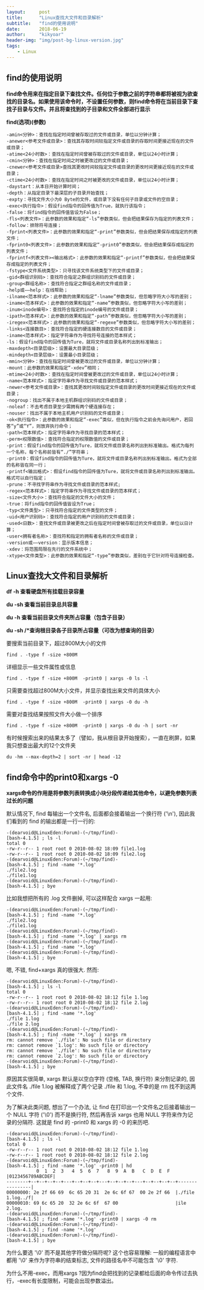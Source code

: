 ```yaml
---
layout:     post
title:      "Linux查找大文件和目录解析"
subtitle:   "find的使用说明"
date:       2018-06-19
author:     "kikyoar"
header-img: "img/post-bg-linux-version.jpg"
tags:
    - Linux
---  
```


## find的使用说明

**find命令用来在指定目录下查找文件。任何位于参数之前的字符串都将被视为欲查找的目录名。如果使用该命令时，不设置任何参数，则find命令将在当前目录下查找子目录与文件。并且将查找到的子目录和文件全部进行显示**  

**find(选项)(参数)** 

	-amin<分钟>：查找在指定时间曾被存取过的文件或目录，单位以分钟计算；
	-anewer<参考文件或目录>：查找其存取时间较指定文件或目录的存取时间更接近现在的文件或目录；
	-atime<24小时数>：查找在指定时间曾被存取过的文件或目录，单位以24小时计算；
	-cmin<分钟>：查找在指定时间之时被更改过的文件或目录；
	-cnewer<参考文件或目录>查找其更改时间较指定文件或目录的更改时间更接近现在的文件或目录；
	-ctime<24小时数>：查找在指定时间之时被更改的文件或目录，单位以24小时计算；
	-daystart：从本日开始计算时间；
	-depth：从指定目录下最深层的子目录开始查找；
	-expty：寻找文件大小为0 Byte的文件，或目录下没有任何子目录或文件的空目录；
	-exec<执行指令>：假设find指令的回传值为True，就执行该指令；
	-false：将find指令的回传值皆设为False；
	-fls<列表文件>：此参数的效果和指定“-ls”参数类似，但会把结果保存为指定的列表文件；
	-follow：排除符号连接；
	-fprint<列表文件>：此参数的效果和指定“-print”参数类似，但会把结果保存成指定的列表文件；
	-fprint0<列表文件>：此参数的效果和指定“-print0”参数类似，但会把结果保存成指定的列表文件；
	-fprintf<列表文件><输出格式>：此参数的效果和指定“-printf”参数类似，但会把结果保存成指定的列表文件；
	-fstype<文件系统类型>：只寻找该文件系统类型下的文件或目录；
	-gid<群组识别码>：查找符合指定之群组识别码的文件或目录；
	-group<群组名称>：查找符合指定之群组名称的文件或目录；
	-help或——help：在线帮助；
	-ilname<范本样式>：此参数的效果和指定“-lname”参数类似，但忽略字符大小写的差别；
	-iname<范本样式>：此参数的效果和指定“-name”参数类似，但忽略字符大小写的差别；
	-inum<inode编号>：查找符合指定的inode编号的文件或目录；
	-ipath<范本样式>：此参数的效果和指定“-path”参数类似，但忽略字符大小写的差别；
	-iregex<范本样式>：此参数的效果和指定“-regexe”参数类似，但忽略字符大小写的差别；
	-links<连接数目>：查找符合指定的硬连接数目的文件或目录；
	-iname<范本样式>：指定字符串作为寻找符号连接的范本样式；
	-ls：假设find指令的回传值为Ture，就将文件或目录名称列出到标准输出；
	-maxdepth<目录层级>：设置最大目录层级；
	-mindepth<目录层级>：设置最小目录层级；
	-mmin<分钟>：查找在指定时间曾被更改过的文件或目录，单位以分钟计算；
	-mount：此参数的效果和指定“-xdev”相同；
	-mtime<24小时数>：查找在指定时间曾被更改过的文件或目录，单位以24小时计算；
	-name<范本样式>：指定字符串作为寻找文件或目录的范本样式；
	-newer<参考文件或目录>：查找其更改时间较指定文件或目录的更改时间更接近现在的文件或目录；
	-nogroup：找出不属于本地主机群组识别码的文件或目录；
	-noleaf：不去考虑目录至少需拥有两个硬连接存在；
	-nouser：找出不属于本地主机用户识别码的文件或目录；
	-ok<执行指令>：此参数的效果和指定“-exec”类似，但在执行指令之前会先询问用户，若回答“y”或“Y”，则放弃执行命令；
	-path<范本样式>：指定字符串作为寻找目录的范本样式；
	-perm<权限数值>：查找符合指定的权限数值的文件或目录；
	-print：假设find指令的回传值为Ture，就将文件或目录名称列出到标准输出。格式为每列一个名称，每个名称前皆有“./”字符串；
	-print0：假设find指令的回传值为Ture，就将文件或目录名称列出到标准输出。格式为全部的名称皆在同一行；
	-printf<输出格式>：假设find指令的回传值为Ture，就将文件或目录名称列出到标准输出。格式可以自行指定；
	-prune：不寻找字符串作为寻找文件或目录的范本样式;
	-regex<范本样式>：指定字符串作为寻找文件或目录的范本样式；
	-size<文件大小>：查找符合指定的文件大小的文件；
	-true：将find指令的回传值皆设为True；
	-typ<文件类型>：只寻找符合指定的文件类型的文件；
	-uid<用户识别码>：查找符合指定的用户识别码的文件或目录；
	-used<日数>：查找文件或目录被更改之后在指定时间曾被存取过的文件或目录，单位以日计算；
	-user<拥有者名称>：查找符和指定的拥有者名称的文件或目录；
	-version或——version：显示版本信息；
	-xdev：将范围局限在先行的文件系统中；
	-xtype<文件类型>：此参数的效果和指定“-type”参数类似，差别在于它针对符号连接检查。   
	

## Linux查找大文件和目录解析

**df -h 查看硬盘所有挂载目录容量**

**du -sh 查看当前目录总共容量**

**du -h 查看当前目录文件夹所占容量（包含子目录）**

**du -sh /\*查询根目录各子目录所占容量（可改为想查询的目录）**  

要搜索当前目录下，超过800M大小的文件  

	find . -type f -size +800M  
	
详细显示一些文件属性或信息  

	find . -type f -size +800M  -print0 | xargs -0 ls -l  
	
只需要查找超过800M大小文件，并显示查找出来文件的具体大小

	find . -type f -size +800M  -print0 | xargs -0 du -h  
	
需要对查找结果按照文件大小做一个排序  

	find . -type f -size +800M  -print0 | xargs -0 du -h | sort -nr  

有时候搜索出来的结果太多了（譬如，我从根目录开始搜索），一直在刷屏，如果我只想查出最大的12个文件夹  

	du -hm --max-depth=2 | sort -nr | head -12  


## find命令中的print0和xargs -0  

**xargs命令的作用是将参数列表转换成小块分段传递给其他命令，以避免参数列表过长的问题**  

默认情况下, find 每输出一个文件名, 后面都会接着输出一个换行符 ('\n'), 因此我们看到的 find 的输出都是一行一行的:

	-(dearvoid@LinuxEden:Forum)-(~/tmp/find)-
	[bash-4.1.5] ; ls -l
	total 0
	-rw-r--r-- 1 root root 0 2010-08-02 18:09 file1.log
	-rw-r--r-- 1 root root 0 2010-08-02 18:09 file2.log
	-(dearvoid@LinuxEden:Forum)-(~/tmp/find)-
	[bash-4.1.5] ; find -name '*.log'
	./file2.log
	./file1.log
	-(dearvoid@LinuxEden:Forum)-(~/tmp/find)-
	[bash-4.1.5] ; bye

比如我想把所有的 .log 文件删掉, 可以这样配合 xargs 一起用:

	-(dearvoid@LinuxEden:Forum)-(~/tmp/find)-
	[bash-4.1.5] ; find -name '*.log'
	./file2.log
	./file1.log
	-(dearvoid@LinuxEden:Forum)-(~/tmp/find)-
	[bash-4.1.5] ; find -name '*.log' | xargs rm
	-(dearvoid@LinuxEden:Forum)-(~/tmp/find)-
	[bash-4.1.5] ; find -name '*.log'
	-(dearvoid@LinuxEden:Forum)-(~/tmp/find)-
	[bash-4.1.5] ; bye

嗯, 不错, find+xargs 真的很强大. 然而:

	-(dearvoid@LinuxEden:Forum)-(~/tmp/find)-
	[bash-4.1.5] ; ls -l
	total 0
	-rw-r--r-- 1 root root 0 2010-08-02 18:12 file 1.log
	-rw-r--r-- 1 root root 0 2010-08-02 18:12 file 2.log
	-(dearvoid@LinuxEden:Forum)-(~/tmp/find)-
	[bash-4.1.5] ; find -name '*.log'
	./file 1.log
	./file 2.log
	-(dearvoid@LinuxEden:Forum)-(~/tmp/find)-
	[bash-4.1.5] ; find -name '*.log' | xargs rm
	rm: cannot remove `./file': No such file or directory
	rm: cannot remove `1.log': No such file or directory
	rm: cannot remove `./file': No such file or directory
	rm: cannot remove `2.log': No such file or directory
	-(dearvoid@LinuxEden:Forum)-(~/tmp/find)-
	[bash-4.1.5] ; bye

原因其实很简单, xargs 默认是以空白字符 (空格, TAB, 换行符) 来分割记录的, 因此文件名 ./file 1.log 被解释成了两个记录 ./file 和 1.log, 不幸的是 rm 找不到这两个文件.

为了解决此类问题, 想出了一个办法, 让 find 在打印出一个文件名之后接着输出一个 NULL 字符 ('\0') 而不是换行符, 然后再告诉 xargs 也用 NULL 字符来作为记录的分隔符. 这就是 find 的 -print0 和 xargs 的 -0 的来历吧.

	-(dearvoid@LinuxEden:Forum)-(~/tmp/find)-
	[bash-4.1.5] ; ls -l
	total 0
	-rw-r--r-- 1 root root 0 2010-08-02 18:12 file 1.log
	-rw-r--r-- 1 root root 0 2010-08-02 18:12 file 2.log
	-(dearvoid@LinuxEden:Forum)-(~/tmp/find)-
	[bash-4.1.5] ; find -name '*.log' -print0 | hd
	           0  1  2  3   4  5  6  7   8  9  A  B   C  D  E  F  |0123456789ABCDEF|
	--------+--+--+--+--+---+--+--+--+---+--+--+--+---+--+--+--+--+----------------|
	00000000: 2e 2f 66 69  6c 65 20 31  2e 6c 6f 67  00 2e 2f 66  |./file 1.log../f|
	00000010: 69 6c 65 20  32 2e 6c 6f  67 00                     |ile 2.log.      |
	-(dearvoid@LinuxEden:Forum)-(~/tmp/find)-
	[bash-4.1.5] ; find -name '*.log' -print0 | xargs -0 rm
	-(dearvoid@LinuxEden:Forum)-(~/tmp/find)-
	[bash-4.1.5] ; find -name '*.log'
	-(dearvoid@LinuxEden:Forum)-(~/tmp/find)-
	[bash-4.1.5] ; bye

为什么要选 '\0' 而不是其他字符做分隔符呢? 这个也容易理解: 一般的编程语言中都用 '\0' 来作为字符串的结束标志, 文件的路径名中不可能包含 '\0' 字符.

为什么不用-exec，而用xargs ?因为find会把找到的记录都给后面的命令传过去执行，-exec有长度限制，可能会出现参数溢出。

